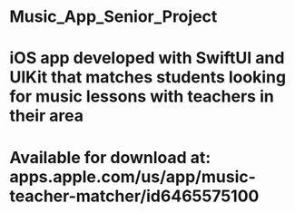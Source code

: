 # Music_App_Senior_Project
# iOS app developed with SwiftUI and UIKit that matches students looking for music lessons with teachers in their area
# Available for download at: apps.apple.com/us/app/music-teacher-matcher/id6465575100
